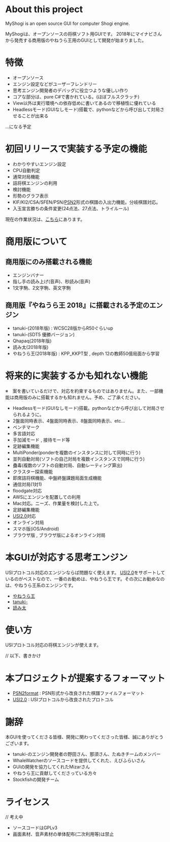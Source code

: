 ﻿
# About this project

MyShogi is an open source GUI for computer Shogi engine.

MyShogiは、オープンソースの将棋ソフト用GUIです。
2018年にマイナビさんから発売する商用版のやねうら王用のGUIとして開発が始まりました。

# 特徴

- オープンソース
- エンジン設定などがユーザーフレンドリー
- 思考エンジン開発者のデバッグに役立つような優しい作り
- コアな部分は、pure C#で書かれている。(ほぼフルスクラッチ)
- View以外は実行環境への依存低めに書いてあるので移植性に優れている
- Headlessモード(GUIなしモード)搭載で、pythonなどから呼び出して対局させることが出来る

…になる予定

# 初回リリースで実装する予定の機能

- わかりやすいエンジン設定
- CPU自動判定
- 通常対局機能
- 詰将棋エンジンの利用
- 検討機能
- 形勢のグラフ表示
- KIF/KI2/CSA/SFEN/PSN/[PSN2](MyShogi/docs/PSN2format.md)形式の棋譜の入出力機能。分岐棋譜対応。
- 入玉宣言勝ちの条件変更(24点法、27点法、トライルール)

現在の作業状況は、[こちら](MyShogi/docs/progress.md)にあります。

# 商用版について

## 商用版にのみ搭載される機能

- エンジンバナー
- 指し手の読み上げ(音声)、秒読み(音声)
- 1文字駒、2文字駒、英文字駒

## 商用版『やねうら王 2018』に搭載される予定のエンジン

- tanuki-(2018年版) : WCSC28版からR50ぐらいup
- tanuki-(SDT5 優勝バージョン)
- Qhapaq(2018年版)
- 読み太(2018年版)
- やねうら王(2018年版) : KPP_KKPT型 , depth 12の教師50億局面から学習

# 将来的に実装するかも知れない機能

※　案を書いているだけで、対応を約束するものではありません。また、一部機能は商用版のみに搭載するかも知れません。予め、ご了承ください。

- Headlessモード(GUIなしモード)搭載。pythonなどから呼び出して対局させられるように。
- 2盤面同時表示、4盤面同時表示、8盤面同時表示、etc…
- ベンチマーク
- 多言語対応
- 手加減モード , 接待モード等
- 定跡編集機能
- MultiPonder(ponderを複数のインスタンスに対して同時に行う)
- 並列自動対局(ソフトの自己対局を複数インスタンスで同時に行う)
- 蠱毒(複数のソフトの自動対局、自動レーティング算出)
- クラスター探索機能
- 即席詰将棋機能、中盤終盤課題局面生成機能
- 通信対局(1対1)
- floodgate対応
- AWSにエンジンを配置しての利用
- Mac対応。ニーズ、作業量を検討した上で。
- 定跡編集機能
- [USI2.0](MyShogi/docs/USI2.0.md)対応
- オンライン対局
- スマホ版(iOS/Android)
- ブラウザ版 , ブラウザ版によるオンライン対局

# 本GUIが対応する思考エンジン

USIプロトコル対応のエンジンならば問題なく使えます。
[USI2.0](MyShogi/docs/USI2.0.md)をサポートしているのがベストなので、一番のお勧めは、やねうら王です。その次にお勧めなのは、やねうら王系のエンジンです。

- [やねうら王](https://github.com/yaneurao/YaneuraOu)
- [tanuki-](https://github.com/nodchip/tnk-)
- [読み太](https://github.com/TukamotoRyuzo/Yomita)

# 使い方

USIプロトコル対応の将棋エンジンが使えます。

// 以下、書きかけ

# 本プロジェクトが提案するフォーマット

- [PSN2format](MyShogi/docs/PSN2format.md) : PSN形式から改良された棋譜ファイルフォーマット
- [USI2.0](MyShogi/docs/USI2.0.md) : USIプロトコルから改良されたプロトコル

# 謝辞

本GUIを使ってくださる皆様、開発に関わってくださった皆様、誠にありがとうございます。

- tanuki-のエンジン開発者の野田さん、那須さん、たぬきチームのメンバー
- WhaleWatcherのソースコードを提供してくれた、えびふらいさん
- GUIの開発を協力してくれたMizarさん
- やねうら王に貢献してくださっている方々
- Stockfishの開発チーム

# ライセンス

// 考え中

- ソースコードはGPLv3
- 画面素材、音声素材の単体配布(二次利用等)は禁止
